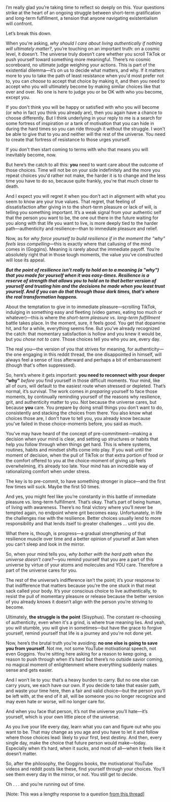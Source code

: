 I’m really glad you’re taking time to reflect so deeply on this. Your questions strike at the heart of an ongoing struggle between short-term gratification and long-term fulfillment, a tension that anyone navigating existentialism will confront.

Let’s break this down.

When you're asking, _why should I care about living authentically if nothing will ultimately matter?_, you’re touching on an important truth: on a cosmic level, it doesn’t. The universe truly doesn’t care whether you scroll TikTok or push yourself toward something more meaningful. There’s no cosmic scoreboard, no ultimate judge weighing your actions. This is part of the existential dilemma—it’s on us to decide what matters, and why. If it matters more to you to take the path of least resistance when you'd most prefer not to, you can _choose_ to accept that choice by making it, and then you need to accept who you will ultimately become by making similar choices like that over and over. No one is here to judge you or be OK with who you become, except you.

If you don't think you will be happy or satisfied with who you will become (or who in fact you think you already are), then you again have a chance to choose differently. But I think underlying in your reply to me is a search for some fortress of inspiration or a tank of motivation that you can hide in during the hard times so you can ride through it without the struggle. I won't be able to give that to you and neither will the rest of the universe. You need to create that fortress of resistance to those urges yourself.

If you don't then start coming to terms with who that means you will inevitably become, now.

But here’s the catch to all this: **you** need to want care about the outcome of those choices. Time will not be on your side indefinitely and the more you repeat choices you'd rather not make, the harder it is to change and the less time you have to do so, because quite frankly, you're that much closer to death.

And I expect you will regret it when you don’t act in alignment with what you seem to know are your true values. That regret, that feeling of dissatisfaction after giving in to the short-term pleasure or lack of will, is telling you something important. It’s a weak signal from your authentic self that the person you want to be, the one out there in the future waiting for you along with that life you want to live, is more deeply tied to the harder path—authenticity and resilience—than to immediate pleasure and relief.

Now, as for _why force yourself to build resilience if in the moment the “why” feels less compelling_—this is exactly where that callusing of the mind comes in (Goggins). Meaning is rarely about the immediate payoff. You’re absolutely right that in those tough moments, the value you’ve constructed will lose its appeal.

***But the point of resilience isn’t really to hold on to a meaning (a "why") that you made for yourself when it was easy-times. Resilience is a reserve of strength that allows you to hold on to that better version of yourself and trusting him and the decisions he made when you least trust yourself. And if you can do that through those dark times, that’s where the real transformation happens.***

About the temptation to give in to immediate pleasure—scrolling TikTok, indulging in something easy and fleeting (video games, eating too much or whatever)—this is where the _short-term pleasure vs. long-term fulfillment_ battle takes place. In the moment, sure, it feels good. You get that dopamine hit, and for a while, everything seems fine. But you’ve already recognized the catch: that momentary satisfaction is hollow and you knew it would be, but you _chose not to care_. Those choices tell you who you are, every day.

The real you—the version of you that strives for meaning, for authenticity—the one engaging in this reddit thread, the one disappointed in himself, will always feel a sense of loss afterward and perhaps a bit of embarrassment (though that's often suppressed).

So, here’s where it gets important: **you need to reconnect with your deeper “why”** *before* you find yourself in those difficult moments. Your mind, like all of ours, will default to the easiest route when stressed or depleted. That’s normal, it’s survival. The work comes in _preparing_ yourself to face those moments, by continually reminding yourself of the reasons why resilience, grit, and authenticity matter to you. Not because the universe cares, but because **you** care. You prepare by doing small things you don't want to do, consistently and stacking the choices from there. You also know what choices those are, I don't have to tell you, you already know because you've failed in those choice-moments before, you said as much.

You’ve may have heard of the concept of pre-commitment—making a decision when your mind is clear, and setting up structures or habits that help you follow through when things get hard. This is where systems, routines, habits and mindset shifts come into play. If you wait until the moment of decision, when the pull of TikTok or that extra portion of food or the comfort offered to you at the choice-moment of giving up feels overwhelming, it’s already too late. Your mind has an incredible way of rationalizing comfort when under stress.

The key is to pre-commit, to have something stronger in place—and the first few times will suck. Maybe the first 50 times.

And yes, you might feel like you’re constantly in this battle of immediate pleasure vs. long-term fulfillment. That’s okay. That’s part of being human, of living with awareness. There’s no final victory where you’ll never be tempted again, no endpoint where grit becomes easy. Unfortunately, in life the challenges rise with the resilience. Better choices usually lend to more responsibility and that lends itself to greater challenges ... until you die.

What there is, though, is progress—a gradual strengthening of that resilience muscle over time and a better opinion of yourself at 3am when you can't sleep and look in the mirror.

So, when your mind tells you, _why bother with the hard path when the universe doesn’t care?_—you remind yourself that you are a part of this universe by virtue of your atoms and molecules and YOU care. Therefore a part of the universe cares for you.

The rest of the universe’s indifference isn’t the point; it’s your response to that indifference that matters because you're the one stuck in that meat sack called your body. It’s your conscious choice to live authentically, to resist the pull of momentary pleasure or release because the better version of you already knows it doesn’t align with the person you’re striving to become.

Ultimately, **the struggle is the point** (Sisyphus). The constant re-choosing of authenticity, even when it's a grind, is where true meaning lies. And yeah, you will stumble, you will give in sometimes—but have the grace to forgive yourself, remind yourself that life is a journey and you're not done yet.

Now, here’s the brutal truth you’re avoiding: **no one else is going to save you from yourself**. Not me, not some YouTube motivational speech, not even Goggins. You’re sitting here asking for a reason to keep going, a reason to push through when it’s hard but there’s no outside savior coming, no magical moment of enlightenment where everything suddenly makes sense and gets easier.

And I won’t lie to you: that’s a heavy burden to carry. But no one else can carry yours, we each have our own. If you decide to take that easier path, and waste your time here, then a fair and valid choice—but the person you’ll be left with, at the end of it all, will be someone you no longer recognize and may even hate or worse, will no longer care for.

And when you face that person, it’s not the universe you’ll hate—it’s yourself, which is your own little piece of the universe.

As you live your life every day, learn what you can and figure out who you want to be. That may change as you age and you have to let it and follow where those choices lead: likely to your first, best destiny. And then, every single day, make the choice that future person would make—today. Especially when it’s hard, when it sucks, and most of all—when it feels like it doesn’t matter.

So, after the philosophy, the Goggins books, the motivational YouTube videos and reddit posts like these, find yourself through your choices. You'll see them every day in the mirror, or not. You still get to decide.

Oh . . . and you’re running out of time.

[Note: This was a lengthy response to a question [from this thread](https://www.reddit.com/r/Existentialism/comments/1frgiiy/comment/lplouxw/?utm_source=share&utm_medium=web3x&utm_name=web3xcss&utm_term=1&utm_content=share_button)] 
